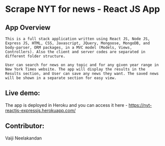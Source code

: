 # Scrape NYT for news - React JS App

## App Overview
	This is a full stack application written using React JS, Node JS, Express JS, HTML, CSS, Javascript, JQuery, Mongoose, MongoDB, and body-parser, ORM packages, in a MVC model (Models, Views, Controllers). Also the client and server codes are separated in different folder structure. 

	User can search for news on any topic and for any given year range in New York Times website. The app will display the results in the Results section, and User can save any news they want. The saved news will be shown in a separate section for easy view.

## Live demo:
The app is deployed in Heroku and you can access it here - https://nyt-reactjs-expressjs.herokuapp.com/

## Contributor:
Vaiji Neelakandan